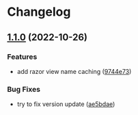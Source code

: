 # Changelog

## [1.1.0](https://github.com/Projektanker/razor-components/compare/1.0.0...1.1.0) (2022-10-26)


### Features

* add razor view name caching ([9744e73](https://github.com/Projektanker/razor-components/commit/9744e731fc3b389bccc75852960b47c311d61d78))


### Bug Fixes

* try to fix version update ([ae5bdae](https://github.com/Projektanker/razor-components/commit/ae5bdaeb14ce447151cbbba9a3c06b453e7be3f8))
